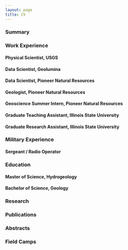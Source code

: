 ```yaml
---
layout: page
title: CV
---
```


### Summary

### Work Experience

#### Physical Scientist, USGS

#### Data Scientist, Geolumina

#### Data Scientist, Pioneer Natural Resources

#### Geologist, Pioneer Natural Resources

#### Geoscience Summer Intern, Pioneer Natural Resources

#### Graduate Teaching Assistant, Illinois State University

#### Graduate Research Assistant, Illinois State University

### Military Experience

#### Sergeant / Radio Operator

### Education

#### Master of Science, Hydrogeology

#### Bachelor of Science, Geology

### Research

### Publications

### Abstracts

### Field Camps
